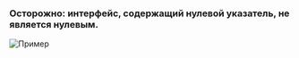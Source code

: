 ### Осторожно: интерфейс, содержащий нулевой указатель, не является нулевым.

![Пример](https://raw.githubusercontent.com/unixlinuxgeek/The_Go_Programming_Language_Exercises/main/ch7/7.5.1/debug_is_false.go)
